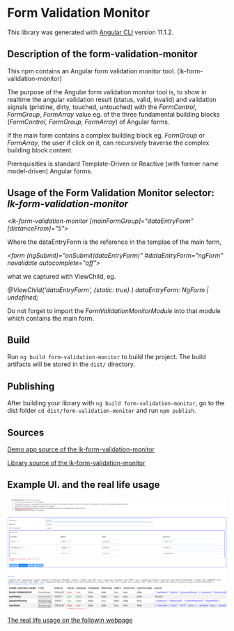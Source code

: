 # Form Validation Monitor

This library was generated with [Angular CLI](https://github.com/angular/angular-cli) version 11.1.2.

## Description of the form-validation-monitor

This npm contains an Angular form validation monitor tool. (lk-form-validation-monitor)

The purpose of the Angular form validation monitor tool is, to show in realtime the angular validation result (status, valid, invalid) and validation signals (pristine, dirty, touched, untouched) with the _FormControl_, _FormGroup_, _FormArray_ value eg. of the three fundamental building blocks (_FormControl, FormGroup, FormArray_) of Angular forms. 

If the main form contains a complex building block eg. _FormGroup_ or _FormArray_, the user if click on it, can recursively traverse the complex building block content. 

Prerequisities is standard Template-Driven or Reactive (with former name model-driven) Angular forms.

## Usage of the  Form Validation Monitor selector: _lk-form-validation-monitor_

_<lk-form-validation-monitor [mainFormGroup]="dataEntryForm" [distanceFrom]="5"></lk-form-validation-monitor>_

Where the dataEntryForm is the reference in the templae of the main form, 

_<form (ngSubmit)="onSubmit(dataEntryForm)" #dataEntryForm="ngForm" novalidate autocomplete="off">_

what we captured with ViewChild, eg.

_@ViewChild('dataEntryForm', {static: true} ) dataEntryForm: NgForm | undefined;_

Do not forget to import the _FormValidationMonitorModule_ into that module which contains the main form.

## Build

Run `ng build form-validation-monitor` to build the project. The build artifacts will be stored in the `dist/` directory.

## Publishing

After building your library with `ng build form-validation-monitor`, go to the dist folder `cd dist/form-validation-monitor` and run `npm publish`.

## Sources

[Demo app source of the lk-form-validation-monitor](https://github.com/lkovari/lk-lib/tree/main/projects/form-validation-monitor-example) 

[Library source of the  lk-form-validation-monitor](https://github.com/lkovari/lk-lib/tree/main/projects/form-validation-monitor)

## Example UI. and the real life usage

![Example UI](https://github.com/lkovari/KLHome/blob/master/src/assets/images/Example-Of-the-lk-form-validation-monitor.png)

[The real life usage on the followin webpage](https://lkovari.github.io/KLHome/#/angular-page/angular-page-content7)
